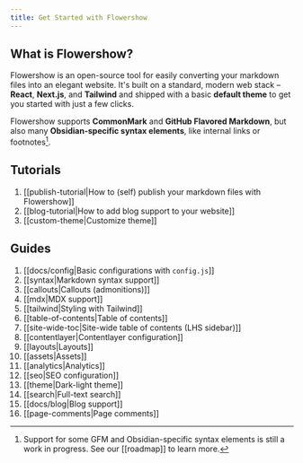 ```yaml
---
title: Get Started with Flowershow
---
```


## What is Flowershow?

Flowershow is an open-source tool for easily converting your markdown files into an elegant website. It's built on a standard, modern web stack – **React**, **Next.js**, and **Tailwind** and shipped with a basic **default theme** to get you started with just a few clicks.

Flowershow supports **CommonMark** and **GitHub Flavored Markdown**, but also many **Obsidian-specific syntax elements**, like internal links or footnotes[^1].
[^1]: Support for some GFM and Obsidian-specific syntax elements is still a work in progress. See our [[roadmap]] to learn more.

## Tutorials

1. [[publish-tutorial|How to (self) publish your markdown files with Flowershow]]
2. [[blog-tutorial|How to add blog support to your website]]
3. [[custom-theme|Customize theme]]

## Guides

1. [[docs/config|Basic configurations with `config.js`]]
2. [[syntax|Markdown syntax support]]
3. [[callouts|Callouts (admonitions)]]
4. [[mdx|MDX support]]
5. [[tailwind|Styling with Tailwind]]
6. [[table-of-contents|Table of contents]]
7. [[site-wide-toc|Site-wide table of contents (LHS sidebar)]]
8. [[contentlayer|Contentlayer configuration]]
9. [[layouts|Layouts]]
10. [[assets|Assets]]
11. [[analytics|Analytics]]
12. [[seo|SEO configuration]]
13. [[theme|Dark-light theme]]
14. [[search|Full-text search]]
15. [[docs/blog|Blog support]]
16. [[page-comments|Page comments]]
